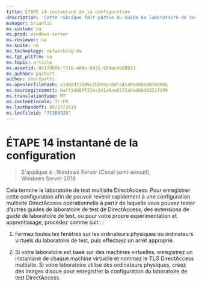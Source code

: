 ```yaml
---
title: ÉTAPE 14 instantané de la configuration
description: 'Cette rubrique fait partie du Guide de laboratoire de test : illustrer un déploiement multisite DirectAccess pour Windows Server 2016'
manager: brianlic
ms.custom: na
ms.prod: windows-server
ms.reviewer: na
ms.suite: na
ms.technology: networking-da
ms.tgt_pltfrm: na
ms.topic: article
ms.assetid: 8e17d886-f216-400e-bd31-808aceb88033
ms.author: pashort
author: shortpatti
ms.openlocfilehash: c1d8ddf2949c2b859ac0d734149eddd88874998a
ms.sourcegitcommit: 6aff3d88ff22ea141a6ea6572a5ad8dd6321f199
ms.translationtype: MT
ms.contentlocale: fr-FR
ms.lasthandoff: 09/27/2019
ms.locfileid: "71388328"
---
```

# <a name="step-14-snapshot-the-configuration"></a>ÉTAPE 14 instantané de la configuration

>S'applique à : Windows Server (Canal semi-annuel), Windows Server 2016

Cela termine le laboratoire de test multisite DirectAccess. Pour enregistrer cette configuration afin de pouvoir revenir rapidement à une configuration multisite DirectAccess opérationnelle à partir de laquelle vous pouvez tester d’autres guides de laboratoire de test de DirectAccess, des extensions de guide de laboratoire de test, ou pour votre propre expérimentation et apprentissage, procédez comme suit : :  
  
1.  Fermez toutes les fenêtres sur les ordinateurs physiques ou ordinateurs virtuels du laboratoire de test, puis effectuez un arrêt approprié.  
  
2.  Si votre laboratoire est basé sur des machines virtuelles, enregistrez un instantané de chaque machine virtuelle et nommez le TLG DirectAccess multisite. Si votre laboratoire utilise des ordinateurs physiques, créez des images disque pour enregistrer la configuration du laboratoire de test DirectAccess.  
  


